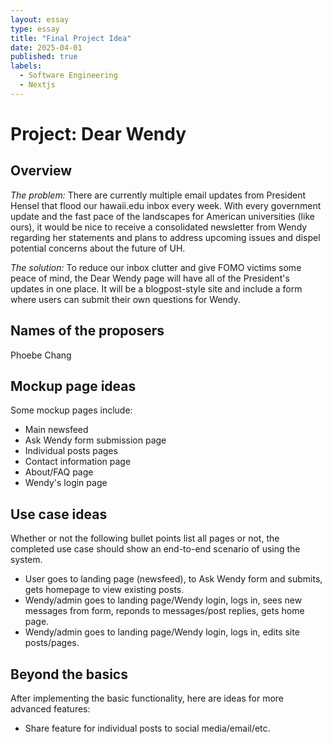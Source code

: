 ```yaml
---
layout: essay
type: essay
title: "Final Project Idea"
date: 2025-04-01
published: true
labels:
  - Software Engineering
  - Nextjs
---
```


# Project: Dear Wendy

## Overview 
*The problem:* There are currently multiple email updates from President Hensel that flood our hawaii.edu inbox every week. With every government update and the fast pace of the landscapes for American universities (like ours), it would be nice to receive a consolidated newsletter from Wendy regarding her statements and plans to address upcoming issues and dispel potential concerns about the future of UH.

*The solution:* To reduce our inbox clutter and give FOMO victims some peace of mind, the Dear Wendy page will have all of the President's updates in one place. It will be a blogpost-style site and include a form where users can submit their own questions for Wendy.

## Names of the proposers
Phoebe Chang


## Mockup page ideas
Some mockup pages include:

- Main newsfeed
- Ask Wendy form submission page
- Individual posts pages
- Contact information page
- About/FAQ page
- Wendy's login page


## Use case ideas
Whether or not the following bullet points list all pages or not, the completed use case should show an end-to-end scenario of using the system.

- User goes to landing page (newsfeed), to Ask Wendy form and submits, gets homepage to view existing posts.
- Wendy/admin goes to landing page/Wendy login, logs in, sees new messages from form, reponds to messages/post replies, gets home page.
- Wendy/admin goes to landing page/Wendy login, logs in, edits site posts/pages.

## Beyond the basics
After implementing the basic functionality, here are ideas for more advanced features:

- Share feature for individual posts to social media/email/etc.
